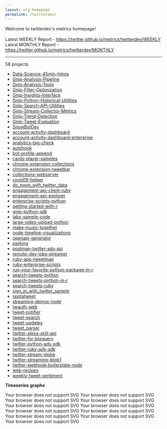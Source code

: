```yaml
---
layout: org-homepage
permalink: /twitterdev/
---
```

<div class="content-without-graphs">
    Welcome to twitterdev's metrics homepage!
    <br><br>
    Latest WEEKLY Report - <a href="https://twitter.github.io/metrics/twitterdev/WEEKLY">https://twitter.github.io/metrics/twitterdev/WEEKLY</a>
    <br>
    Latest MONTHLY Report - <a href="https://twitter.github.io/metrics/twitterdev/MONTHLY">https://twitter.github.io/metrics/twitterdev/MONTHLY</a>
    <br>
    <hr>
    58 projects
<ul>
	<li><a href="/metrics/twitterdev/Data-Science-45min-Intros/WEEKLY">Data-Science-45min-Intros</a></li>
	<li><a href="/metrics/twitterdev/Gnip-Analysis-Pipeline/WEEKLY">Gnip-Analysis-Pipeline</a></li>
	<li><a href="/metrics/twitterdev/Gnip-Analysis-Tools/WEEKLY">Gnip-Analysis-Tools</a></li>
	<li><a href="/metrics/twitterdev/Gnip-Filter-Optimization/WEEKLY">Gnip-Filter-Optimization</a></li>
	<li><a href="/metrics/twitterdev/Gnip-Insights-Interface/WEEKLY">Gnip-Insights-Interface</a></li>
	<li><a href="/metrics/twitterdev/Gnip-Python-Historical-Utilities/WEEKLY">Gnip-Python-Historical-Utilities</a></li>
	<li><a href="/metrics/twitterdev/Gnip-Search-API-Utilities/WEEKLY">Gnip-Search-API-Utilities</a></li>
	<li><a href="/metrics/twitterdev/Gnip-Stream-Collector-Metrics/WEEKLY">Gnip-Stream-Collector-Metrics</a></li>
	<li><a href="/metrics/twitterdev/Gnip-Trend-Detection/WEEKLY">Gnip-Trend-Detection</a></li>
	<li><a href="/metrics/twitterdev/Gnip-Tweet-Evaluation/WEEKLY">Gnip-Tweet-Evaluation</a></li>
	<li><a href="/metrics/twitterdev/SnowBotDev/WEEKLY">SnowBotDev</a></li>
	<li><a href="/metrics/twitterdev/account-activity-dashboard/WEEKLY">account-activity-dashboard</a></li>
	<li><a href="/metrics/twitterdev/account-activity-dashboard-enterprise/WEEKLY">account-activity-dashboard-enterprise</a></li>
	<li><a href="/metrics/twitterdev/analytics-tag-check/WEEKLY">analytics-tag-check</a></li>
	<li><a href="/metrics/twitterdev/autohook/WEEKLY">autohook</a></li>
	<li><a href="/metrics/twitterdev/bot-profile-append/WEEKLY">bot-profile-append</a></li>
	<li><a href="/metrics/twitterdev/cards-player-samples/WEEKLY">cards-player-samples</a></li>
	<li><a href="/metrics/twitterdev/chrome-extension-collections/WEEKLY">chrome-extension-collections</a></li>
	<li><a href="/metrics/twitterdev/chrome-extension-tweetbar/WEEKLY">chrome-extension-tweetbar</a></li>
	<li><a href="/metrics/twitterdev/collections-webserver/WEEKLY">collections-webserver</a></li>
	<li><a href="/metrics/twitterdev/covid19-helper/WEEKLY">covid19-helper</a></li>
	<li><a href="/metrics/twitterdev/do_more_with_twitter_data/WEEKLY">do_more_with_twitter_data</a></li>
	<li><a href="/metrics/twitterdev/engagement-api-client-ruby/WEEKLY">engagement-api-client-ruby</a></li>
	<li><a href="/metrics/twitterdev/engagement-api-explorer/WEEKLY">engagement-api-explorer</a></li>
	<li><a href="/metrics/twitterdev/enterprise-scripts-python/WEEKLY">enterprise-scripts-python</a></li>
	<li><a href="/metrics/twitterdev/getting-started-with-r/WEEKLY">getting-started-with-r</a></li>
	<li><a href="/metrics/twitterdev/gnip-python-sdk/WEEKLY">gnip-python-sdk</a></li>
	<li><a href="/metrics/twitterdev/labs-sample-code/WEEKLY">labs-sample-code</a></li>
	<li><a href="/metrics/twitterdev/large-video-upload-python/WEEKLY">large-video-upload-python</a></li>
	<li><a href="/metrics/twitterdev/make-music-together/WEEKLY">make-music-together</a></li>
	<li><a href="/metrics/twitterdev/node-timeline-visualizations/WEEKLY">node-timeline-visualizations</a></li>
	<li><a href="/metrics/twitterdev/openapi-generator/WEEKLY">openapi-generator</a></li>
	<li><a href="/metrics/twitterdev/parking/WEEKLY">parking</a></li>
	<li><a href="/metrics/twitterdev/postman-twitter-ads-api/WEEKLY">postman-twitter-ads-api</a></li>
	<li><a href="/metrics/twitterdev/remote-dev-jobs-streamer/WEEKLY">remote-dev-jobs-streamer</a></li>
	<li><a href="/metrics/twitterdev/ruby-app-tweetmap/WEEKLY">ruby-app-tweetmap</a></li>
	<li><a href="/metrics/twitterdev/ruby-enterprise-scripts/WEEKLY">ruby-enterprise-scripts</a></li>
	<li><a href="/metrics/twitterdev/run-your-favorite-python-package-in-r/WEEKLY">run-your-favorite-python-package-in-r</a></li>
	<li><a href="/metrics/twitterdev/search-tweets-python/WEEKLY">search-tweets-python</a></li>
	<li><a href="/metrics/twitterdev/search-tweets-python-in-r/WEEKLY">search-tweets-python-in-r</a></li>
	<li><a href="/metrics/twitterdev/search-tweets-ruby/WEEKLY">search-tweets-ruby</a></li>
	<li><a href="/metrics/twitterdev/sign_in_with_twitter_sample/WEEKLY">sign_in_with_twitter_sample</a></li>
	<li><a href="/metrics/twitterdev/spotatweet/WEEKLY">spotatweet</a></li>
	<li><a href="/metrics/twitterdev/streaming-demos-node/WEEKLY">streaming-demos-node</a></li>
	<li><a href="/metrics/twitterdev/twauth-web/WEEKLY">twauth-web</a></li>
	<li><a href="/metrics/twitterdev/tweet-notifier/WEEKLY">tweet-notifier</a></li>
	<li><a href="/metrics/twitterdev/tweet-search/WEEKLY">tweet-search</a></li>
	<li><a href="/metrics/twitterdev/tweet-updates/WEEKLY">tweet-updates</a></li>
	<li><a href="/metrics/twitterdev/tweet_parser/WEEKLY">tweet_parser</a></li>
	<li><a href="/metrics/twitterdev/twitter-alexa-skill-apl/WEEKLY">twitter-alexa-skill-apl</a></li>
	<li><a href="/metrics/twitterdev/twitter-for-bigquery/WEEKLY">twitter-for-bigquery</a></li>
	<li><a href="/metrics/twitterdev/twitter-python-ads-sdk/WEEKLY">twitter-python-ads-sdk</a></li>
	<li><a href="/metrics/twitterdev/twitter-ruby-ads-sdk/WEEKLY">twitter-ruby-ads-sdk</a></li>
	<li><a href="/metrics/twitterdev/twitter-stream-globe/WEEKLY">twitter-stream-globe</a></li>
	<li><a href="/metrics/twitterdev/twitter-streaming-blink1/WEEKLY">twitter-streaming-blink1</a></li>
	<li><a href="/metrics/twitterdev/twitter-webhook-boilerplate-node/WEEKLY">twitter-webhook-boilerplate-node</a></li>
	<li><a href="/metrics/twitterdev/web-recipes/WEEKLY">web-recipes</a></li>
	<li><a href="/metrics/twitterdev/weekly-tweet-sentiment/WEEKLY">weekly-tweet-sentiment</a></li>
</ul>

</div>
<div class="graph-container">

<p><b>Timeseries graphs</b></p>
<div class="row">
	<object class="cell" type="image/svg+xml" data="{{ site.url }}{{ site.baseurl }}/graphs/twitterdev/timeseries_stargazers.svg">
		Your browser does not support SVG
	</object>
	<object class="cell" type="image/svg+xml" data="{{ site.url }}{{ site.baseurl }}/graphs/twitterdev/timeseries_mergedPullRequests.svg">
		Your browser does not support SVG
	</object>
	<object class="cell" type="image/svg+xml" data="{{ site.url }}{{ site.baseurl }}/graphs/twitterdev/timeseries_pullRequests.svg">
		Your browser does not support SVG
	</object>
	<object class="cell" type="image/svg+xml" data="{{ site.url }}{{ site.baseurl }}/graphs/twitterdev/timeseries_closedPullRequests.svg">
		Your browser does not support SVG
	</object>
	<object class="cell" type="image/svg+xml" data="{{ site.url }}{{ site.baseurl }}/graphs/twitterdev/timeseries_forkCount.svg">
		Your browser does not support SVG
	</object>
	<object class="cell" type="image/svg+xml" data="{{ site.url }}{{ site.baseurl }}/graphs/twitterdev/timeseries_openIssues.svg">
		Your browser does not support SVG
	</object>
	<object class="cell" type="image/svg+xml" data="{{ site.url }}{{ site.baseurl }}/graphs/twitterdev/timeseries_watchers.svg">
		Your browser does not support SVG
	</object>
	<object class="cell" type="image/svg+xml" data="{{ site.url }}{{ site.baseurl }}/graphs/twitterdev/timeseries_no_of_repos.svg">
		Your browser does not support SVG
	</object>
	<object class="cell" type="image/svg+xml" data="{{ site.url }}{{ site.baseurl }}/graphs/twitterdev/timeseries_closedIssues.svg">
		Your browser does not support SVG
	</object>
	<object class="cell" type="image/svg+xml" data="{{ site.url }}{{ site.baseurl }}/graphs/twitterdev/timeseries_issues.svg">
		Your browser does not support SVG
	</object>
	<object class="cell" type="image/svg+xml" data="{{ site.url }}{{ site.baseurl }}/graphs/twitterdev/timeseries_openPullRequests.svg">
		Your browser does not support SVG
	</object>
</div>

</div>
